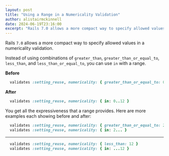 ```yaml
---
layout: post
title: "Using a Range in a Numericality Validation"
author: alistairmckinnell
date: 2024-06-19T23:16:00
excerpt: "Rails 7.0 allows a more compact way to specify allowed values in a numericality validation."
---
```


Rails `7.0` allows a more compact way to specify allowed values in a numericality validation.

Instead of using combinations of `greater_than`, `greater_than_or_equal_to`, `less_than`, and `less_than_or_equal_to`, 
you can use `in` with a range.

**Before**

```ruby
  validates :setting_reuse, numericality: { greater_than_or_equal_to: 0, less_than_or_equal_to: 12 }
```

**After**

```ruby
  validates :setting_reuse, numericality: { in: 0..12 }
```

You get all the expressiveness that a range provides.
Here are more examples each showing before and after:

```ruby
  validates :setting_reuse, numericality: { greater_than_or_equal_to: 2 }
  validates :setting_reuse, numericality: { in: 2... }
```

----

```ruby
  validates :setting_reuse, numericality: { less_than: 12 }
  validates :setting_reuse, numericality: { in: ...12 }
```

